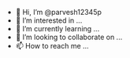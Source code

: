 - 👋 Hi, I’m @parvesh12345p
- 👀 I’m interested in ...
- 🌱 I’m currently learning ...
- 💞️ I’m looking to collaborate on ...
- 📫 How to reach me ...

<!---
parvesh12345p/parvesh12345p is a ✨ special ✨ repository because its `README.md` (this file) appears on your GitHub profile.
You can click the Preview link to take a look at your changes.
--->
